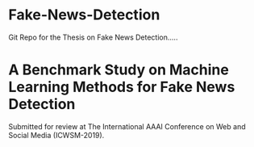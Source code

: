 # Fake-News-Detection
Git Repo for the Thesis on Fake News Detection.....

# A Benchmark Study on Machine Learning Methods for Fake News Detection
Submitted for review at The International AAAI Conference on Web and Social Media (ICWSM-2019). 
